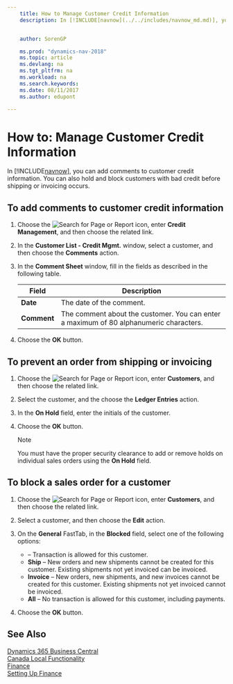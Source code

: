 ```yaml
---
    title: How to Manage Customer Credit Information
    description: In [!INCLUDE[navnow](../../includes/navnow_md.md)], you can add comments to customer credit information. You can also hold and block customers with bad credit before shipping or invoicing occurs.


    author: SorenGP

    ms.prod: "dynamics-nav-2018"
    ms.topic: article
    ms.devlang: na
    ms.tgt_pltfrm: na
    ms.workload: na
    ms.search.keywords:
    ms.date: 08/11/2017
    ms.author: edupont

---
```

# How to: Manage Customer Credit Information
In [!INCLUDE[navnow](../../includes/navnow_md.md)], you can add comments to customer credit information. You can also hold and block customers with bad credit before shipping or invoicing occurs.  

## To add comments to customer credit information  
1.  Choose the ![Search for Page or Report](../../media/ui-search/search_small.png "Search for Page or Report icon") icon, enter **Credit Management**, and then choose the related link.  
2.  In the **Customer List - Credit Mgmt.** window, select a customer, and then choose the **Comments** action.  
3.  In the **Comment Sheet** window, fill in the fields as described in the following table.  

    |Field|Description|  
    |---------------------------------|---------------------------------------|  
    |**Date**|The date of the comment.|  
    |**Comment**|The comment about the customer. You can enter a maximum of 80 alphanumeric characters.|  

4.  Choose the **OK** button.  

## To prevent an order from shipping or invoicing  
1.  Choose the ![Search for Page or Report](../../media/ui-search/search_small.png "Search for Page or Report icon") icon, enter **Customers**, and then choose the related link.  
2.  Select the customer, and the choose the **Ledger Entries** action.  
3.  In the **On Hold** field, enter the initials of the customer.  
4.  Choose the **OK** button.  

    > [!NOTE]  
    >  You must have the proper security clearance to add or remove holds on individual sales orders using the **On Hold** field.  

## To block a sales order for a customer  
1. Choose the ![Search for Page or Report](../../media/ui-search/search_small.png "Search for Page or Report icon") icon, enter **Customers**, and then choose the related link.  
2. Select a customer, and then choose the **Edit** action.  
3. On the **General** FastTab, in the **Blocked** field, select one of the following options:  

   - **<Blank>** – Transaction is allowed for this customer.  
   - **Ship** – New orders and new shipments cannot be created for this customer. Existing shipments not yet invoiced can be invoiced.  
   - **Invoice** – New orders, new shipments, and new invoices cannot be created for this customer. Existing shipments not yet invoiced cannot be invoiced.  
   - **All** – No transaction is allowed for this customer, including payments.  

4. Choose the **OK** button.  

## See Also
[Dynamics 365 Business Central](https://docs.microsoft.com/dynamics365/business-central/)  
[Canada Local Functionality](canada-local-functionality.md)  
[Finance](../../finance.md)  
[Setting Up Finance](../../finance.md)
